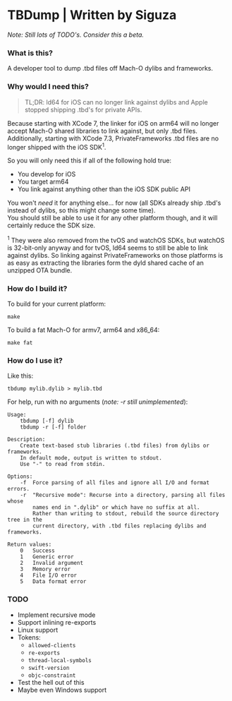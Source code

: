 # TBDump | Written by Siguza

*Note: Still lots of TODO's. Consider this a beta.*

### What is this?

A developer tool to dump .tbd files off Mach-O dylibs and frameworks.

### Why would I need this?

> TL;DR: ld64 for iOS can no longer link against dylibs and Apple stopped shipping .tbd's for private APIs.

Because starting with XCode 7, the linker for iOS on arm64 will no longer accept Mach-O shared libraries to link against, but only .tbd files.  
Additionally, starting with XCode 7.3, PrivateFrameworks .tbd files are no longer shipped with the iOS SDK<sup>1</sup>.

So you will only need this if all of the following hold true:

* You develop for iOS
* You target arm64
* You link against anything other than the iOS SDK public API

You won't *need* it for anything else... for now (all SDKs already ship .tbd's instead of dylibs, so this might change some time).  
You should still be able to use it for any other platform though, and it will certainly reduce the SDK size.

<sup>1</sup> They were also removed from the tvOS and watchOS SDKs, but watchOS is 32-bit-only anyway and for tvOS, ld64 seems to still be able to link against dylibs. So linking against PrivateFrameworks on those platforms is as easy as extracting the libraries form the dyld shared cache of an unzipped OTA bundle.

### How do I build it?

To build for your current platform:

    make

To build a fat Mach-O for armv7, arm64 and x86_64:

    make fat

### How do I use it?

Like this:

    tbdump mylib.dylib > mylib.tbd

For help, run with no arguments (*note: -r still unimplemented*):

    Usage:
        tbdump [-f] dylib
        tbdump -r [-f] folder

    Description:
        Create text-based stub libraries (.tbd files) from dylibs or frameworks.
        In default mode, output is written to stdout.
        Use "-" to read from stdin.

    Options:
        -f  Force parsing of all files and ignore all I/O and format errors.
        -r  "Recursive mode": Recurse into a directory, parsing all files whose
            names end in ".dylib" or which have no suffix at all.
            Rather than writing to stdout, rebuild the source directory tree in the
            current directory, with .tbd files replacing dylibs and frameworks.

    Return values:
        0   Success
        1   Generic error
        2   Invalid argument
        3   Memory error
        4   File I/O error
        5   Data format error

### TODO

* Implement recursive mode
* Support inlining re-exports
* Linux support
* Tokens:
  * `allowed-clients`
  * `re-exports`
  * `thread-local-symbols`
  * `swift-version`
  * `objc-constraint`
* Test the hell out of this
* Maybe even Windows support
